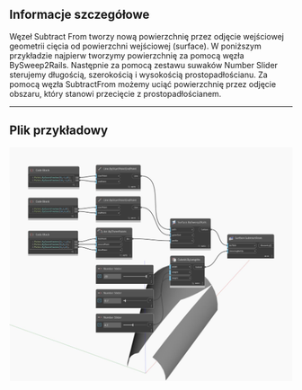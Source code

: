 ## Informacje szczegółowe
Węzeł Subtract From tworzy nową powierzchnię przez odjęcie wejściowej geometrii cięcia od powierzchni wejściowej (surface). W poniższym przykładzie najpierw tworzymy powierzchnię za pomocą węzła BySweep2Rails. Następnie za pomocą zestawu suwaków Number Slider sterujemy długością, szerokością i wysokością prostopadłościanu. Za pomocą węzła SubtractFrom możemy uciąć powierzchnię przez odjęcie obszaru, który stanowi przecięcie z prostopadłościanem.
___
## Plik przykładowy

![SubtractFrom](./Autodesk.DesignScript.Geometry.Surface.SubtractFrom_img.jpg)

